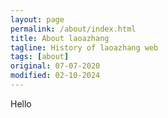 ```yaml
---
layout: page
permalink: /about/index.html
title: About laoazhang
tagline: History of laoazhang web
tags: [about]
original: 07-07-2020
modified: 02-10-2024
---
```


Hello
